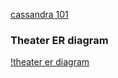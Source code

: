 [cassandra 101](https://rawgit.com/webscal3r/cassandra101/master/cassandra101.html#/)

### Theater ER diagram ###

[!theater er diagram](lab/images/lab_theater_er_diagram.jpg)

